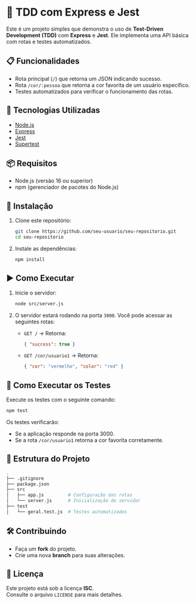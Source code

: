 # 🧪 TDD com Express e Jest

Este é um projeto simples que demonstra o uso de **Test-Driven Development (TDD)** com **Express** e **Jest**. Ele implementa uma API básica com rotas e testes automatizados.

## 📋 Funcionalidades

- Rota principal (`/`) que retorna um JSON indicando sucesso.
- Rota `/cor/:pessoa` que retorna a cor favorita de um usuário específico.
- Testes automatizados para verificar o funcionamento das rotas.

## 🚀 Tecnologias Utilizadas

- [Node.js](https://nodejs.org/)
- [Express](https://expressjs.com/)
- [Jest](https://jestjs.io/)
- [Supertest](https://github.com/visionmedia/supertest)

## 📦 Requisitos

- Node.js (versão 16 ou superior)
- npm (gerenciador de pacotes do Node.js)

## 🔧 Instalação

1. Clone este repositório:

   ```bash
   git clone https://github.com/seu-usuario/seu-repositorio.git
   cd seu-repositorio
   ```

2. Instale as dependências:

   ```bash
   npm install
   ```

## ▶️ Como Executar

1. Inicie o servidor:

   ```bash
   node src/server.js
   ```

2. O servidor estará rodando na porta `3000`. Você pode acessar as seguintes rotas:

   - `GET /` → Retorna:

     ```json
     { "success": true }
     ```

   - `GET /cor/usuario1` → Retorna:

     ```json
     { "cor": "vermelho", "color": "red" }
     ```

## 🧪 Como Executar os Testes

Execute os testes com o seguinte comando:

```bash
npm test
```

Os testes verificarão:

- Se a aplicação responde na porta 3000.
- Se a rota `/cor/usuario1` retorna a cor favorita corretamente.

## 📁 Estrutura do Projeto

```bash
.
├── .gitignore
├── package.json
├── src
│   ├── app.js         # Configuração das rotas
│   └── server.js      # Inicialização do servidor
├── test
│   └── geral.test.js  # Testes automatizados
```

## 🛠️ Contribuindo

- Faça um **fork** do projeto.
- Crie uma nova **branch** para suas alterações.

## 📄 Licença

Este projeto está sob a licença **ISC**.  
Consulte o arquivo `LICENSE` para mais detalhes.
